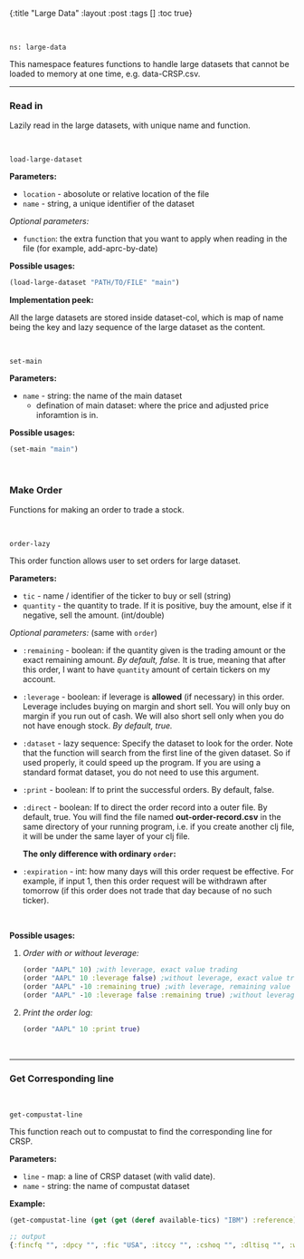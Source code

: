 {:title "Large Data"
 :layout :post
 :tags  []
 :toc true}

<br>

`ns: large-data`

This namespace features functions to handle large datasets that cannot be loaded to memory at one time, e.g. data-CRSP.csv.

---

### Read in

Lazily read in the large datasets, with unique name and function.

<br>

`load-large-dataset`

**Parameters:**

- `location` - abosolute or relative location of the file
- `name` - string, a unique identifier of the dataset

*Optional parameters:* 

- `function`: the extra function that you want to apply when reading in the file (for example, add-aprc-by-date)

**Possible usages:**

```clojure
(load-large-dataset "PATH/TO/FILE" "main")
```

**Implementation peek:**

All the large datasets are stored inside dataset-col, which is map of name being the key and lazy sequence of the large dataset as the content.

<br>

`set-main`

**Parameters:**

- `name` - string: the name of the main dataset
  - defination of main dataset: where the price and adjusted price inforamtion is in.

**Possible usages:**

```clojure
(set-main "main")
```

<br>

### Make Order

Functions for making an order to trade a stock.

<br>

`order-lazy`

This order function allows user to set orders for large dataset. 

**Parameters:**

- `tic` - name / identifier of the ticker to buy or sell (string)
- `quantity` - the quantity to trade. If it is positive, buy the amount, else if it negative, sell the amount. (int/double)

*Optional parameters:* (same with `order`)

- `:remaining` -  boolean: if the quantity given is the trading amount or the exact remaining amount. *By default, false.* It is true, meaning that after this order, I want to have `quantity` amount of certain tickers on my account.

- `:leverage` - boolean: if leverage is **allowed** (if necessary) in this order. Leverage includes buying on margin and short sell. You will only buy on margin if you run out of cash. We will also short sell only when you do not have enough stock. *By default, true.*

- `:dataset` -  lazy sequence: Specify the dataset to look for the order. Note that the function will search from the first line of the given dataset. So if used properly, it could speed up the program. If you are using a standard format dataset, you do not need to use this argument. 

- `:print`  - boolean: If to print the successful orders. By default, false.

- `:direct` - boolean: If to direct the order record into a outer file. By default, true. You will find the file named **out-order-record.csv** in the same directory of your running program, i.e. if you create another clj file, it will be under the same layer of your clj file.

  **The only difference with ordinary `order`:**

- `:expiration` -  int: how many days will this order request be effective. For example, if input 1, then this order request will be withdrawn after tomorrow (if this order does not trade that day because of no such ticker).

<br>

**Possible usages:**

1. *Order with or without leverage:*

   ```clojure
   (order "AAPL" 10) ;with leverage, exact value trading
   (order "AAPL" 10 :leverage false) ;without leverage, exact value trade
   (order "AAPL" -10 :remaining true) ;with leverage, remaining value
   (order "AAPL" -10 :leverage false :remaining true) ;without leverage, remaining value (This must be a failed trade)
   ```

2. *Print the order log:*

   ```clojure
   (order "AAPL" 10 :print true)
   ```

   ​      


---

### Get Corresponding line

<br>

`get-compustat-line`

This function reach out to compustat to find the corresponding line for CRSP.

**Parameters:**

- `line` - map: a line of CRSP dataset (with valid date).
- `name` - string: the name of compustat dataset


**Example:**

```clojure
(get-compustat-line (get (get (deref available-tics) "IBM") :reference) "compustat") ;; recall the definition of available-tics!

;; output
{:fincfq "", :dpcy "", :fic "USA", :itccy "", :cshoq "", :dltisq "", :wcapchq "", :niq "59.213", :dpcq "", :sstkq "", :cik "51143.0", :oancfq "", :loq "", :pstkrq "", :oibdpq "", :ipodate "", :datafqtr "1962.5", :prstkcq "", :ivncfy "", :pstkq "", :saleq "467.7", :ltq "", :lctq "", :txdbq "", :dlcq "", :ppentq "", :dpq "", :atq "", :dvpq "", :wcapchy "", :capxy "", :itccq "", :xintq "", :datacqtr "1962.5", :dltrq "", :ibq "59.213", :actq "", :mibtq "", :xrdq "", :sstky "", :invtq "", :dvy "", :oiadpq "", :mibq "", :icaptq "", :txditcq "", :prccq "353.1442", :ceqq "", :sppey "", :dvq "", :seqq "", :fincfy "", :capxq "", :revtq "467.7", :oancfy "", :ivncfq "", :cusip "459200101", :dltisy "", :gvkey "6066", :addzip "10504", :dlttq "", :prstkcy "", :rdq "", :sic "7370.0", :xsgaq "", :exchg "11.0", :dltry "", :rectq "", :sppeq "", :cogsq "", :tic "IBM", :cheq "", :datadate "1962-09-30", :conm "INTL BUSINESS MACHINES CORP"}
```


